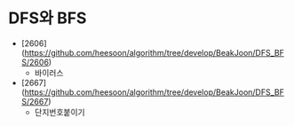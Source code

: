 DFS와 BFS
==========================================================================================
* [2606] (https://github.com/heesoon/algorithm/tree/develop/BeakJoon/DFS_BFS/2606)
  * 바이러스
* [2667] (https://github.com/heesoon/algorithm/tree/develop/BeakJoon/DFS_BFS/2667)
  * 단지번호붙이기